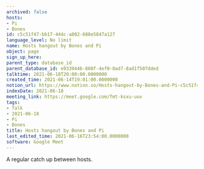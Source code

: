 ```yaml
---
archived: false
hosts:
- Pi
- Bones
id: c5c51f47-bb17-444c-a802-688e5847a127
language_level: No limit
name: Hosts hangout by Bones and Pi
object: page
sign_up_here: 
parent_type: database_id
parent_database_id: e9339446-880f-4ef0-8ad7-8ad1f507dded
talktime: 2021-06-18T20:00:00.0000000
created_time: 2021-06-14T19:01:00.0000000
notion_url: https://www.notion.so/Hosts-hangout-by-Bones-and-Pi-c5c51f47bb17444ca802688e5847a127
indexDate: 2021-06-18
meeting_link: https://meet.google.com/fmt-ksxu-uuv
tags:
- Talk
- 2021-06-18
- Pi
- Bones
title: Hosts hangout by Bones and Pi
last_edited_time: 2021-06-16T23:54:00.0000000
software: Google Meet
---
```


A regular catch up between hosts.


